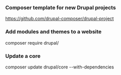### Composer template for new Drupal projects
https://github.com/drupal-composer/drupal-project

### Add modules and themes to a website
composer require drupal/<modulename>

### Update a core
composer update drupal/core --with-dependencies